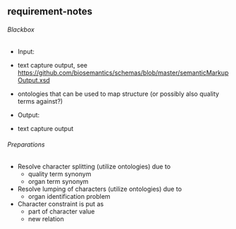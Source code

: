 requirement-notes
--------------------
###### Blackbox
* Input: 
 * text capture output, see https://github.com/biosemantics/schemas/blob/master/semanticMarkupOutput.xsd
 * ontologies that can be used to map structure (or possibly also quality terms against?)

* Output: 
 * text capture output
 
###### Preparations
* Resolve character splitting (utilize ontologies) due to
   * quality term synonym
   * organ term synonym
* Resolve lumping of characters (utilize ontologies) due to 
   * organ identification problem
* Character constraint is put as
  * part of character value
  * new relation
 
